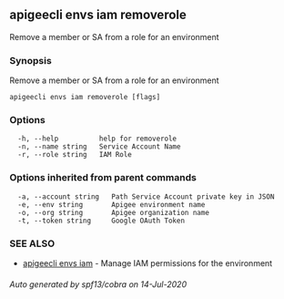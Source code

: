 ## apigeecli envs iam removerole

Remove a member or SA from a role for an environment

### Synopsis

Remove a member or SA from a role for an environment

```
apigeecli envs iam removerole [flags]
```

### Options

```
  -h, --help          help for removerole
  -n, --name string   Service Account Name
  -r, --role string   IAM Role
```

### Options inherited from parent commands

```
  -a, --account string   Path Service Account private key in JSON
  -e, --env string       Apigee environment name
  -o, --org string       Apigee organization name
  -t, --token string     Google OAuth Token
```

### SEE ALSO

* [apigeecli envs iam](apigeecli_envs_iam.md)	 - Manage IAM permissions for the environment

###### Auto generated by spf13/cobra on 14-Jul-2020
